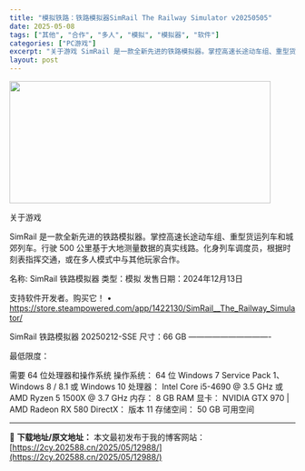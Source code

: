 ```yaml
---
title: "模拟铁路：铁路模拟器SimRail The Railway Simulator v20250505"
date: 2025-05-08
tags: ["其他", "合作", "多人", "模拟", "模拟器", "软件"]
categories: ["PC游戏"]
excerpt: "关于游戏 SimRail 是一款全新先进的铁路模拟器。掌控高速长途动车组、重型货运列车和城郊列车。行驶 500 公里基于大地测量数据的真实线路。化身列车调度员，根据时刻表指挥交通，或在多人模式中与其他玩家合作。 名称: SimRail 铁路模拟器 类型：模拟 发售日期：2024年12月13日 支持软&hellip;"
layout: post
---
```


<img class="aligncenter size-full wp-image-12997" src="https://2cy.202588.cn/wp-content/uploads/2025/05/2025050802545898.webp" alt="" width="460" height="215" />

关于游戏

SimRail 是一款全新先进的铁路模拟器。掌控高速长途动车组、重型货运列车和城郊列车。行驶 500 公里基于大地测量数据的真实线路。化身列车调度员，根据时刻表指挥交通，或在多人模式中与其他玩家合作。

名称: SimRail 铁路模拟器
类型：模拟
发售日期：2024年12月13日

支持软件开发者。购买它！
• https://store.steampowered.com/app/1422130/SimRail__The_Railway_Simulator/

SimRail 铁路模拟器 20250212-SSE
尺寸：66 GB
——————————-

最低限度：

需要 64 位处理器和操作系统
操作系统： 64 位 Windows 7 Service Pack 1、Windows 8 / 8.1 或 Windows 10
处理器： Intel Core i5-4690 @ 3.5 GHz 或 AMD Ryzen 5 1500X @ 3.7 GHz
内存： 8 GB RAM
显卡： NVIDIA GTX 970 | AMD Radeon RX 580
DirectX： 版本 11
存储空间： 50 GB 可用空间

---
📖 **下载地址/原文地址：** 本文最初发布于我的博客网站：[https://2cy.202588.cn/2025/05/12988/](https://2cy.202588.cn/2025/05/12988/)
